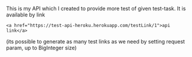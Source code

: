 This is my API which I created to provide more test of given test-task. It is available by link 
```
<a href="https://test-api-heroku.herokuapp.com/testLink/1">api link</a>
```
(its possible to generate as many test links as we need by setting request param, up to BigInteger size)
